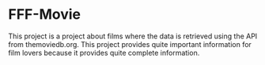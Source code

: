 # FFF-Movie
This project is a project about films where the data is retrieved using the API from themoviedb.org. This project provides quite important information for film lovers because it provides quite complete information.
